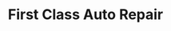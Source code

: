 ---
title: "First Class Auto Repair"
url: /rogers-city/first-class-auto-repair/
shop: car repair
---